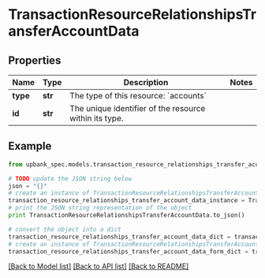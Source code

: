 # TransactionResourceRelationshipsTransferAccountData


## Properties

Name | Type | Description | Notes
------------ | ------------- | ------------- | -------------
**type** | **str** | The type of this resource: &#x60;accounts&#x60; | 
**id** | **str** | The unique identifier of the resource within its type.  | 

## Example

```python
from upbank_spec.models.transaction_resource_relationships_transfer_account_data import TransactionResourceRelationshipsTransferAccountData

# TODO update the JSON string below
json = "{}"
# create an instance of TransactionResourceRelationshipsTransferAccountData from a JSON string
transaction_resource_relationships_transfer_account_data_instance = TransactionResourceRelationshipsTransferAccountData.from_json(json)
# print the JSON string representation of the object
print TransactionResourceRelationshipsTransferAccountData.to_json()

# convert the object into a dict
transaction_resource_relationships_transfer_account_data_dict = transaction_resource_relationships_transfer_account_data_instance.to_dict()
# create an instance of TransactionResourceRelationshipsTransferAccountData from a dict
transaction_resource_relationships_transfer_account_data_form_dict = transaction_resource_relationships_transfer_account_data.from_dict(transaction_resource_relationships_transfer_account_data_dict)
```
[[Back to Model list]](../README.md#documentation-for-models) [[Back to API list]](../README.md#documentation-for-api-endpoints) [[Back to README]](../README.md)


